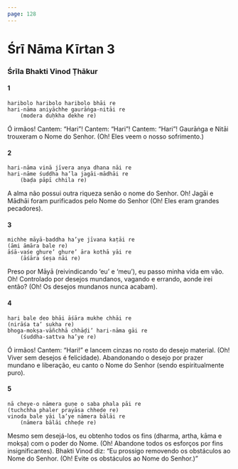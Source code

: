 ```yaml
---
page: 128
---
```


# Śrī Nāma Kīrtan 3

### Śrīla Bhakti Vinod Ṭhākur

#### 1

    haribolo haribolo haribolo bhāi re
    hari-nāma aniyāchhe gaurāṅga-nitāi re
        (modera duḥkha dekhe re)

Ó irmãos! Cantem: “Hari”! Cantem: “Hari”! Cantem: “Hari”! Gaurāṅga e Nitāi trouxeram o Nome do Senhor. (Oh! Eles veem o nosso sofrimento.)

#### 2

    hari-nāma vinā jīvera anya dhana nāi re
    hari-nāme śuddha ha’la jagāi-mādhāi re
        (baḍa pāpī chhila re)

A alma não possui outra riqueza senão o nome do Senhor. Oh! Jagāi e Mādhāi foram purificados pelo Nome do Senhor (Oh! Eles eram grandes pecadores).

#### 3

    michhe māyā-baddha ha’ye jīvana kaṭāi re
    (āmi āmāra bale re)
    āśā-vaśe ghure’ ghure’ āra kothā yāi re
        (āśāra śeṣa nāi re)

Preso por Māyā (reivindicando ‘eu’ e ‘meu’), eu passo minha vida em vão. Oh! Controlado por desejos mundanos, vagando e errando, aonde irei então? (Oh! Os desejos mundanos nunca acabam).

#### 4

    hari bale deo bhāi āśāra mukhe chhāi re
    (nirāśa ta’ sukha re)
    bhoga-mokṣa-vāñchhā chhāḍi’ hari-nāma gāi re
        (śuddha-sattva ha’ye re)

Ó irmãos! Cantem: “Hari!” e lancem cinzas no rosto do desejo material. (Oh! Viver sem desejos é felicidade). Abandonando o desejo por prazer mundano e liberação, eu canto o Nome do Senhor (sendo espiritualmente puro).

#### 5

    nā cheye-o nāmera guṇe o saba phala pāi re
    (tuchchha phaler prayāsa chheḍe re)
    vinoda bale yāi la’ye nāmera bālāi re
        (nāmera bālāi chheḍe re)

Mesmo sem desejá-los, eu obtenho todos os fins (dharma, artha, kāma e mokṣa) com o poder do Nome. (Oh! Abandone todos os esforços por fins insignificantes). Bhakti Vinod diz: “Eu prossigo removendo os obstáculos ao Nome do Senhor. (Oh! Evite os obstáculos ao Nome do Senhor.)”

